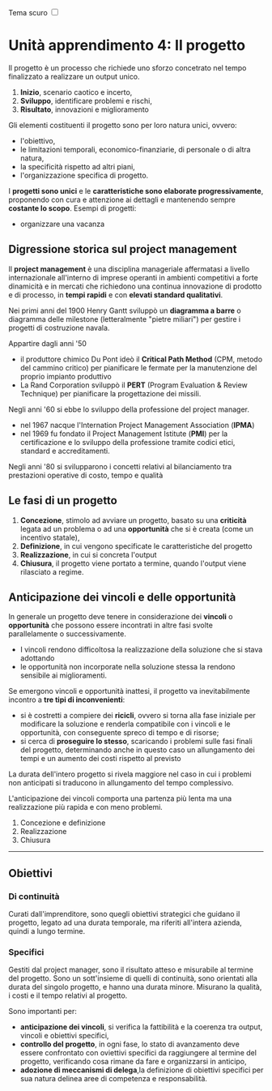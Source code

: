 <link rel="stylesheet" href="../style.css">

<label style="" for="tema-scuro">Tema scuro
    <input type="checkbox" id="tema-scuro"></input>
</label>

# Unità apprendimento 4: Il progetto
Il progetto è un processo che richiede uno sforzo concetrato nel tempo finalizzato a realizzare un output unico.

1. **Inizio**, scenario caotico e incerto,
2. **Sviluppo**, identificare problemi e rischi,
3. **Risultato**, innovazioni e miglioramento

Gli elementi costituenti il progetto sono per loro natura unici, ovvero:
- l'obiettivo,
- le limitazioni temporali, economico-finanziarie, di personale o di altra natura,
- la specificità rispetto ad altri piani,
- l'organizzazione specifica di progetto.

I **progetti sono unici** e le **caratteristiche sono elaborate progressivamente**, proponendo con cura e attenzione ai dettagli e mantenendo sempre **costante lo scopo**.
Esempi di progetti:
- organizzare una vacanza

## Digressione storica sul project management
Il **project management** è una disciplina manageriale affermatasi a livello internazionale all'interno di imprese operanti in ambienti competitivi a forte dinamicità e in mercati che richiedono una continua innovazione di prodotto e di processo, in **tempi rapidi** e con **elevati standard qualitativi**.

Nei primi anni del 1900 Henry Gantt sviluppò un **diagramma a barre** o diagramma delle milestone (letteralmente "pietre miliari") per gestire i progetti di costruzione navala.

Appartire dagli anni '50
- il produttore chimico Du Pont ideò il **Critical Path Method** (CPM, metodo del cammino critico) per pianificare le fermate per la manutenzione del proprio impianto produttivo
- La Rand Corporation sviluppò il **PERT** (Program Evaluation & Review Technique) per pianificare la progettazione dei missili.

Negli anni '60 si ebbe lo sviluppo della professione del project manager.
- nel 1967 nacque l'Internation Project Management Association (**IPMA**)
- nel 1969 fu fondato il Project Management Istitute (**PMI**) per la certificazione e lo sviluppo della professione tramite codici etici, standard e accreditamenti.

Negli anni '80 si svilupparono i concetti relativi al bilanciamento tra prestazioni operative di costo, tempo e qualità


## Le fasi di un progetto
1. **Concezione**, stimolo ad avviare un progetto, basato su una **criticità** legata ad un problema o ad una **opportunità** che si è creata (come un incentivo statale),
2. **Definizione**, in cui vengono specificate le caratteristiche del progetto
3. **Realizzazione**, in cui si concreta l'output
4. **Chiusura**, il progetto viene portato a termine, quando l'output viene rilasciato a regime. 

## Anticipazione dei vincoli e delle opportunità
In generale un progetto deve tenere in considerazione dei **vincoli** o **opportunità** che possono essere incontrati in altre fasi svolte parallelamente o successivamente.

- I vincoli rendono difficoltosa la realizzazione della soluzione che si stava adottando
- le opportunità non incorporate nella soluzione stessa la rendono sensibile ai miglioramenti.

Se emergono vincoli e opportunità inattesi, il progetto va inevitabilmente incontro a **tre tipi di inconvenienti**:
- si è costretti a compiere dei **ricicli**, ovvero si torna alla fase iniziale per modificare la soluzione e renderla compatibile con i vincoli e le opportunità, con conseguente spreco di tempo e di risorse;
- si cerca di **proseguire lo stesso**, scaricando i problemi sulle fasi finali del progetto, determinando anche in questo caso un allungamento dei tempi e un aumento dei costi rispetto al previsto

La durata dell'intero progetto si rivela maggiore nel caso in cui i problemi non anticipati si traducono in allungamento del tempo complessivo.

L'anticipazione dei vincoli comporta una partenza più lenta ma una realizzazione più rapida e con meno problemi.

1. Concezione e definizione
2. Realizzazione
3. Chiusura
---

## Obiettivi
### Di continuità
Curati dall'imprenditore, sono quegli obiettivi strategici che guidano il progetto, legato ad una durata temporale, ma riferiti all'intera azienda, quindi a lungo termine.

### Specifici
Gestiti dal project manager, sono il risultato atteso e misurabile al termine del progetto.
Sono un sott'insieme di quelli di continuità, sono orientati alla durata del singolo progetto, e hanno una durata minore. 
Misurano la qualità, i costi e il tempo relativi al progetto.  

Sono importanti per:
- **anticipazione dei vincoli**, si verifica la fattibilità e la coerenza tra output, vincoli e obiettivi specifici, 
- **controllo del progetto**, in ogni fase, lo stato di avanzamento deve essere confrontato con oviettivi specifici da raggiungere al termine del progetto, verificando cosa rimane da fare e organizzarsi in anticipo, 
- **adozione di meccanismi di delega**,la definizione di obiettivi specifici per sua natura delinea aree di competenza e responsabilità.

